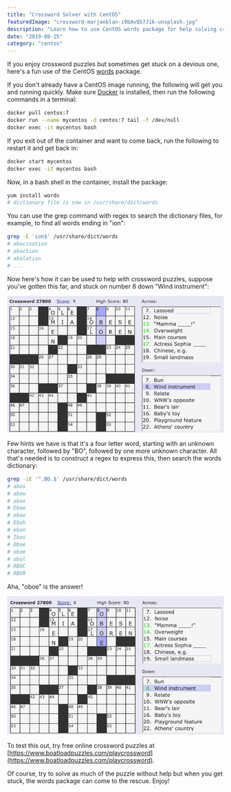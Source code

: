 ```yaml
---
title: "Crossword Solver with CentOS"
featuredImage: "crossword-marjanblan-i9bAvQ57J1k-unsplash.jpg"
description: "Learn how to use CentOS words package for help solving crossword puzzles"
date: "2019-08-25"
category: "centos"
---
```


If you enjoy crossword puzzles but sometimes get stuck on a devious one, here's a fun use of the CentOS [words](https://centos.pkgs.org/7/centos-x86_64/words-3.0-22.el7.noarch.rpm.html) package.

If you don't already have a CentOS image running, the following will get you and running quickly. Make sure [Docker](https://www.docker.com/) is installed, then run the following commands in a terminal:

```bash
docker pull centos:7
docker run --name mycentos -d centos:7 tail -f /dev/null
docker exec -it mycentos bash
```

If you exit out of the container and want to come back, run the following to restart it and get back in:

```bash
docker start mycentos
docker exec -it mycentos bash
```

Now, in a bash shell in the container, install the package:

```bash
yum install words
# dictionary file is now in /usr/share/dict/words
```

You can use the grep command with regex to search the dictionary files, for example, to find all words ending in "ion":

```bash
grep -E 'ion$' /usr/share/dict/words
# abacination
# abaction
# abalation
# ...
```

Now here's how it can be used to help with crossword puzzles, suppose you've gotten this far, and stuck on number 8 down "Wind instrument":

![crossword example](../images/crossword-example.png  "crossword example")

Few hints we have is that it's a four letter word, starting with an unknown character, followed by "BO", followed by one more unknown character. All that's needed is to construct a regex to express this, then search the words dictionary:

```bash
grep -iE '^.BO.$' /usr/share/dict/words
# abos
# abow
# abox
# Eboe
# eboe
# Eboh
# ebon
# Ibos
# Oboe
# oboe
# obol
# RBOC
# RBOR
```

Aha, "oboe" is the answer!

![crossword solved](../images/crossword-solved.png "crossword solved")

To test this out, try free online crossword puzzles at [https://www.boatloadpuzzles.com/playcrossword](https://www.boatloadpuzzles.com/playcrossword).

Of course, try to solve as much of the puzzle without help but when you get stuck, the words package can come to the rescue. Enjoy!
